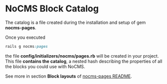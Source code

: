 # NoCMS Block Catalog

The catalog is a file created during the installation and setup of gem **nocms-pages**.

Once you executed

 ```ruby
rails g nocms:pages  
 ```

the file **config/initializers/nocms/pages.rb** will be created in your project. This file **contains the catalog**, a nested hash describing the properties of all the blocks you could use with NoCMS.

See more in section **Block layouts** of [nocms-pages README](https://github.com/simplelogica/nocms-pages).

